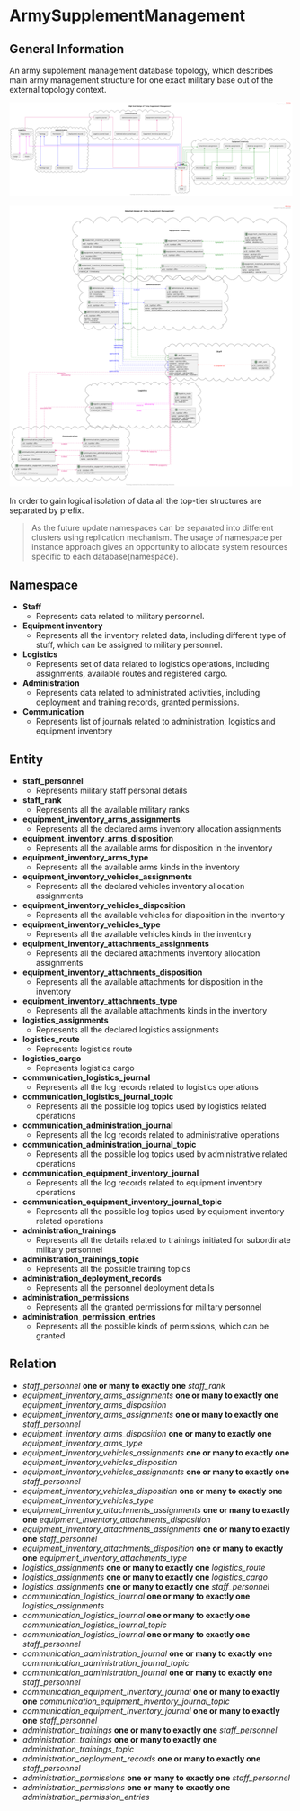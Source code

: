 # ArmySupplementManagement

## General Information

An army supplement management database topology, which describes main army management structure for one exact military base out of the external topology context.

![](./docs/examples/high-level-design.png)

![](./docs/examples/detailed-design.png)

In order to gain logical isolation of data all the top-tier structures are separated by prefix.

> As the future update namespaces can be separated into different clusters using replication mechanism. The usage of namespace per instance approach gives an opportunity to allocate system resources specific to each database(namespace).

## Namespace

* **Staff**
  * Represents data related to military personnel. 
* **Equipment inventory**
  * Represents all the inventory related data, including different type of stuff, which can be assigned to military personnel.
* **Logistics**
  * Represents set of data related to logistics operations, including assignments, available routes and registered cargo.
* **Administration**
  * Represents data related to administrated activities, including deployment and training records, granted permissions. 
* **Communication**
  * Represents list of journals related to administration, logistics and equipment inventory

## Entity

* **staff_personnel**
  * Represents military staff personal details
* **staff_rank**
  * Represents all the available military ranks
* **equipment_inventory_arms_assignments**
  * Represents all the declared arms inventory allocation assignments
* **equipment_inventory_arms_disposition**
  * Represents all the available arms for disposition in the inventory
* **equipment_inventory_arms_type**
  * Represents all the available arms kinds in the inventory
* **equipment_inventory_vehicles_assignments**
  * Represents all the declared vehicles inventory allocation assignments
* **equipment_inventory_vehicles_disposition**
  * Represents all the available vehicles for disposition in the inventory
* **equipment_inventory_vehicles_type**
  * Represents all the available vehicles kinds in the inventory
* **equipment_inventory_attachments_assignments**
  * Represents all the declared attachments inventory allocation assignments 
* **equipment_inventory_attachments_disposition**
  * Represents all the available attachments for disposition in the inventory
* **equipment_inventory_attachments_type**
  * Represents all the available attachments kinds in the inventory
* **logistics_assignments**
  * Represents all the declared logistics assignments
* **logistics_route**
  * Represents logistics route
* **logistics_cargo**
  * Represents logistics cargo
* **communication_logistics_journal**
  * Represents all the log records related to logistics operations
* **communication_logistics_journal_topic**
  * Represents all the possible log topics used by logistics related operations
* **communication_administration_journal**
  * Represents all the log records related to administrative operations
* **communication_administration_journal_topic**
  * Represents all the possible log topics used by administrative related operations
* **communication_equipment_inventory_journal**
  * Represents all the log records related to equipment inventory operations
* **communication_equipment_inventory_journal_topic**
  * Represents all the possible log topics used by equipment inventory related operations
* **administration_trainings**
  * Represents all the details related to trainings initiated for subordinate military personnel 
* **administration_trainings_topic**
  * Represents all the possible training topics
* **administration_deployment_records**
  * Represents all the personnel deployment details
* **administration_permissions**
  * Represents all the granted permissions for military personnel
* **administration_permission_entries**
  * Represents all the possible kinds of permissions, which can be granted

## Relation

* _staff_personnel_ **one or many to exactly one** _staff_rank_
* _equipment_inventory_arms_assignments_ **one or many to exactly one** _equipment_inventory_arms_disposition_
* _equipment_inventory_arms_assignments_ **one or many to exactly one** _staff_personnel_
* _equipment_inventory_arms_disposition_ **one or many to exactly one** _equipment_inventory_arms_type_
* _equipment_inventory_vehicles_assignments_ **one or many to exactly one** _equipment_inventory_vehicles_disposition_
* _equipment_inventory_vehicles_assignments_ **one or many to exactly one** _staff_personnel_
* _equipment_inventory_vehicles_disposition_ **one or many to exactly one** _equipment_inventory_vehicles_type_
* _equipment_inventory_attachments_assignments_ **one or many to exactly one** _equipment_inventory_attachments_disposition_
* _equipment_inventory_attachments_assignments_ **one or many to exactly one** _staff_personnel_
* _equipment_inventory_attachments_disposition_ **one or many to exactly one** _equipment_inventory_attachments_type_
* _logistics_assignments_ **one or many to exactly one** _logistics_route_
* _logistics_assignments_ **one or many to exactly one** _logistics_cargo_
* _logistics_assignments_ **one or many to exactly one** _staff_personnel_
* _communication_logistics_journal_ **one or many to exactly one** _logistics_assignments_
* _communication_logistics_journal_ **one or many to exactly one** _communication_logistics_journal_topic_
* _communication_logistics_journal_ **one or many to exactly one** _staff_personnel_
* _communication_administration_journal_ **one or many to exactly one** _communication_administration_journal_topic_
* _communication_administration_journal_ **one or many to exactly one** _staff_personnel_
* _communication_equipment_inventory_journal_ **one or many to exactly one** _communication_equipment_inventory_journal_topic_
* _communication_equipment_inventory_journal_ **one or many to exactly one** _staff_personnel_
* _administration_trainings_ **one or many to exactly one** _staff_personnel_
* _administration_trainings_ **one or many to exactly one** _administration_trainings_topic_
* _administration_deployment_records_ **one or many to exactly one** _staff_personnel_
* _administration_permissions_ **one or many to exactly one** _staff_personnel_
* _administration_permissions_ **one or many to exactly one** _administration_permission_entries_